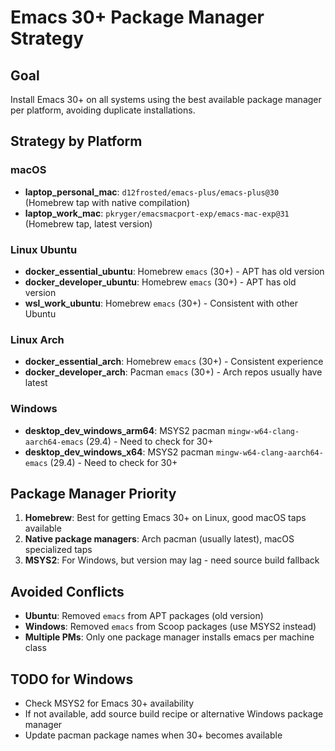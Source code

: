 # Emacs 30+ Package Manager Strategy

## Goal
Install Emacs 30+ on all systems using the best available package manager per platform, avoiding duplicate installations.

## Strategy by Platform

### macOS
- **laptop_personal_mac**: `d12frosted/emacs-plus/emacs-plus@30` (Homebrew tap with native compilation)
- **laptop_work_mac**: `pkryger/emacsmacport-exp/emacs-mac-exp@31` (Homebrew tap, latest version)

### Linux Ubuntu
- **docker_essential_ubuntu**: Homebrew `emacs` (30+) - APT has old version
- **docker_developer_ubuntu**: Homebrew `emacs` (30+) - APT has old version  
- **wsl_work_ubuntu**: Homebrew `emacs` (30+) - Consistent with other Ubuntu

### Linux Arch
- **docker_essential_arch**: Homebrew `emacs` (30+) - Consistent experience
- **docker_developer_arch**: Pacman `emacs` (30+) - Arch repos usually have latest

### Windows
- **desktop_dev_windows_arm64**: MSYS2 pacman `mingw-w64-clang-aarch64-emacs` (29.4) - Need to check for 30+
- **desktop_dev_windows_x64**: MSYS2 pacman `mingw-w64-clang-aarch64-emacs` (29.4) - Need to check for 30+

## Package Manager Priority

1. **Homebrew**: Best for getting Emacs 30+ on Linux, good macOS taps available
2. **Native package managers**: Arch pacman (usually latest), macOS specialized taps
3. **MSYS2**: For Windows, but version may lag - need source build fallback

## Avoided Conflicts

- **Ubuntu**: Removed `emacs` from APT packages (old version)
- **Windows**: Removed `emacs` from Scoop packages (use MSYS2 instead)
- **Multiple PMs**: Only one package manager installs emacs per machine class

## TODO for Windows

- Check MSYS2 for Emacs 30+ availability
- If not available, add source build recipe or alternative Windows package manager
- Update pacman package names when 30+ becomes available